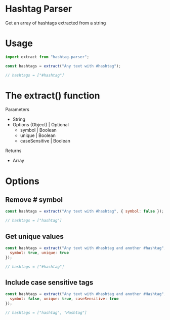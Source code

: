 # Hashtag Parser
Get an array of hashtags extracted from a string


# Usage
```javascript
import extract from "hashtag-parser";

const hashtags = extract("Any text with #hashtag");

// hashtags = ["#hashtag"]
```

# The extract() function
Parameters
- String
- Options (Object) | Optional
  - symbol | Boolean
  - unique | Boolean
  - caseSensitive | Boolean

Returns
- Array

# Options
## Remove # symbol
```javascript
const hashtags = extract("Any text with #hashtag", { symbol: false });

// hashtags = ["hashtag"]
```

## Get unique values
```javascript
const hashtags = extract("Any text with #hashtag and another #hashtag", {
  symbol: true, unique: true
});

// hashtags = ["#hashtag"]
```

## Include case sensitive tags
```javascript
const hashtags = extract("Any text with #hashtag and another #Hashtag", {
  symbol: false, unique: true, caseSensitive: true
});

// hashtags = ["hashtag", "Hashtag"]
```